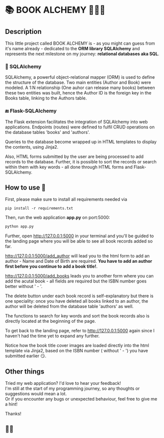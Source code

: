 
# 📚 BOOK ALCHEMY 🧙🏻‍♀️

## Description
This little project called BOOK ALCHEMY is - as you might can guess from it's name already - dedicated to the __ORM library SQLAlchemy__ and represents the next milestone on my journey: __relational databases aka SQL__. 

### 📂 SQLAlchemy
SQLAlchemy, a powerful object-relational mapper (ORM) is used to define the structure of the database. Two main entities (Author and Book) were modeled. A 1:N relationship (One auhor can release many books) between these two entities was built, hence the Author ID is the foreign key in the Books table, linking to the Authors table.

### 🔚 Flask-SQLAlchemy
The Flask extension facilitates the integration of SQLAlchemy into web applications. Endpoints (routes) were defined to fulfil CRUD operations on the database tables 'books' and 'authors'.  

Queries to the database become wrapped up in HTML templates to display the contents, using Jinja2.  
  
Also, HTML forms submitted by the user are being processed to add records to the database. Further, it is possible to sort the records or search within them with key words - all done through HTML forms and Flask-SQLAlchemy.



## How to use 🧭

First, please make sure to install all requirements needed via 

```pip
pip install -r requirements.txt
```

Then, run the web application __app.py__ on port:5000:
```python
python app.py
```
Further, open http://127.0.0.1:5000 in your terminal and you'll be guided to the landing page where you will be able to see all book records added so far.  

http://127.0.0.1:5000/add_author will lead you to the html form to add an author - Name and Date of Birth are required. __You have to add an author first before you continue to add a book title!__. 

http://127.0.0.1:5000/add_books leads you to another form where you can add the acutal book - all fields are required but the ISBN number goes better without ' - '.
  
The delete button under each book record is self-explanatory but there is one speciality: once you have deleted all books linked to an author, the author will be deleted from the database table 'authors' as well.  
  
The functions to search for key words and sort the book records also is directly located at the beginning of the page.

To get back to the landing page, refer to http://127.0.0.1:5000 again since I haven't had the time yet to expand any further. 
  
Notice how the book title cover images are loaded directly into the html template via Jinja2, based on the ISBN number ( without ' - ') you have submitted earlier 😏.
## Other things

Tried my web application? I'd love to hear your feedback!  
I'm still at the start of my programming journey, so any thoughts or suggestions would mean a lot.  
 Or if you encounter any bugs or unexpected behaviour, feel free to give me a hint!
  
  Thanks! 

## 🤙🏼
